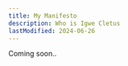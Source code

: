 ```yaml
---
title: My Manifesto
description: Who is Igwe Cletus
lastModified: 2024-06-26
---
```


Coming soon..
